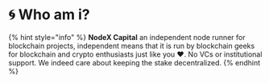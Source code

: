 # 🌀 Who am i?



{% hint style="info" %}
**NodeX Capital** an independent node runner for blockchain projects, independent means that it is run by blockchain geeks for blockchain and crypto enthusiasts just like you ❤️. No VCs or institutional support. We indeed care about keeping the stake decentralized.
{% endhint %}
